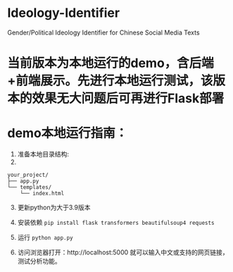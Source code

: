 # Ideology-Identifier
Gender/Political Ideology Identifier for Chinese Social Media Texts

# 当前版本为本地运行的demo，含后端+前端展示。先进行本地运行测试，该版本的效果无大问题后可再进行Flask部署

# demo本地运行指南：
1. 准备本地目录结构:
2.
```
your_project/
├── app.py
└── templates/
    └── index.html
```
3. 更新python为大于3.9版本
4. 安装依赖
  `pip install flask transformers beautifulsoup4 requests`

5. 运行
   `python app.py`
6. 访问浏览器打开：http://localhost:5000
   就可以输入中文或支持的网页链接，测试分析功能。
